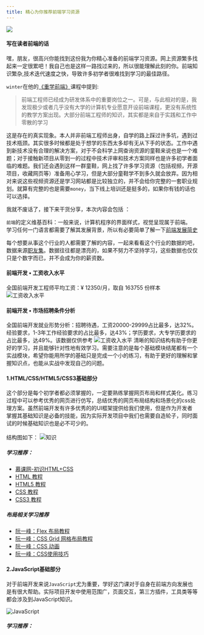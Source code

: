 ```yaml
---
title: 精心为你推荐前端学习资源
---
```

![](/blog-vuepress/images/banner-study.png)
#### 写在读者前端的话
嘿，朋友，很高兴你能找到这份我为你精心准备的前端学习资源。网上资源繁多找起来一定很累吧！我自己也是这样一路找过来的，所以很能理解此刻的你。前端知识繁杂,技术迭代速度之快，导致许多初学者很难找到学习的最佳路径。

`winter`在他的[《重学前端》](https://time.geekbang.org/column/article/77345)课程中提到:
> 前端工程师已经成为研发体系中的重要岗位之一。可是，与此相对的是，我发现极少或者几乎没有大学的计算机专业愿意开设前端课程，更没有系统性的教学方案出现。大部分前端工程师的知识，其实都是来自于实践和工作中零散的学习

这是存在的真实现象。本人并非前端工程师出身，自学的路上踩过许多坑，遇到过技术瓶颈。其实很多时候都是处于想学的东西太多却有无从下手的状态。工作中遇到新技术没有合理的解决方案，对于不会科学上网查询资源的童鞋来说也是一个难题；对于接触新项目从零到一的过程中技术评审和技术方案同样也是许多初学者面临的难题。我们还会遇到这样一群童鞋，网上找了许多学习资源（包括视频，开源项目，收藏网页等）准备用心学习，但是大部分童鞋学不到多久就会放弃。因为相对来说这些视频资源还是学习网站都是比较独立的，并不会给你完整的一套职业规划。就算有完整的也是需要`money`，当下线上培训还是挺多的，如果你有钱的话也可以选择。

我就不废话了，接下来干货分享，本次内容会包括 ：

<studys/>

<sn-title title="前端发展简史"></sn-title>
`前端`的定义维基百科：一般来说，计算机程序的界面样式，视觉呈现属于前端。<br>
学习任何一门语言都需要了解其发展背景，所以有必要简单了解一下[前端发展简史](https://blog.csdn.net/freekiteyu/article/details/79927047)

<sn-title title="前端的就业情景"></sn-title>
每个想要从事这个行业的人都需要了解的内容，一起来看看这个行业的数据的吧，数据来源[职友集](https://www.jobui.com/)。数据往往都是漂亮的，如果不努力不坚持学习，这些数据也仅仅只是个数字而已，并不会成为你的薪资数。
#### 前端开发 • 工资收入水平
全国前端开发工程师平均工资：¥ 12350/月，取自 163755 份样本
![工资收入水平](/blog-vuepress/images/t1.png)
#### 前端开发 • 市场招聘条件分析
全国前端开发就业形势分析：招聘待遇，工资20000-29999占比最多，达32%。经验要求，1-3年工作经验要求的占比最多，达43%；学历要求，大专学历要求的占比最多，达49%。该数据仅供参考
![工资收入水平](/blog-vuepress/images/t2.png)
<sn-title title="前端知识结构"></sn-title>
清晰的知识结构有助于你更好的学习，并且能够针对性地有效学习。需要注意的是每个基础模块结尾都有一个实战模块，希望你能用所学的基础只是完成一个小的练习，有助于更好的理解和掌握知识点，也能从实战中发现自己的问题。
#### 1.HTML/CSS/HTML5/CSS3基础部分<br>
这个部分是每个初学者都必须掌握的，一定要熟练掌握网页布局和样式美化。练习过程中可以参考优秀的网页进行仿写，总结优秀的网页布局结构和场景化的css处理方案。虽然前端开发有许多优秀的的UI框架提供给我们使用，但是作为开发者掌握其基础知识是必备的技能，因为实际开发项目中我们也需要自造轮子，同时面试的时候基础知识也是必不可少的。<br>
<br> 结构图如下：
![知识](/blog-vuepress/images/z1.png)
##### 学习推荐：<br>
- [慕课网-初识HTML+CSS](https://www.imooc.com/learn/9)
- [HTML 教程](http://www.w3school.com.cn/html/index.asp)
- [HTML5 教程](http://www.w3school.com.cn/html5/index.asp)
- [CSS 教程](http://www.w3school.com.cn/css/index.asp)
- [CSS3 教程](http://www.w3school.com.cn/css3/index.asp)
##### 布局相关学习推荐
- [阮一峰：Flex 布局教程](http://www.ruanyifeng.com/blog/2015/07/flex-grammar.html?utm_source=tuicool)
- [阮一峰：CSS Grid 网格布局教程](http://www.ruanyifeng.com/blog/2019/03/grid-layout-tutorial.html)
- [阮一峰：CSS 动画](http://www.ruanyifeng.com/blog/2014/02/css_transition_and_animation.html)
- [阮一峰：CSS使用技巧](http://www.ruanyifeng.com/blog/2014/02/css_transition_and_animation.html)

#### 2.JavaScript基础部分
对于前端开发来说`JavaScript`尤为重要，学好这门课对于自身在前端方向发展也是有很大帮助。实际项目开发中使用范围广，页面交互，第三方插件，工具类等等都会涉及到JavaScript知识。

![JavaScript](/blog-vuepress/images/JavaScript.png)
##### 学习推荐：<br>

